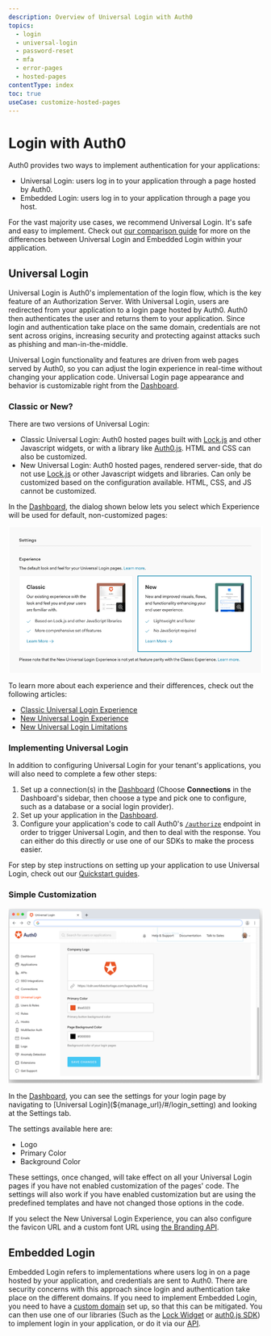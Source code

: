 ```yaml
---
description: Overview of Universal Login with Auth0
topics:
  - login
  - universal-login
  - password-reset
  - mfa
  - error-pages
  - hosted-pages
contentType: index
toc: true
useCase: customize-hosted-pages
---
```

# Login with Auth0

Auth0 provides two ways to implement authentication for your applications: 

* Universal Login: users log in to your application through a page hosted by Auth0.
* Embedded Login: users log in to your application through a page you host.

For the vast majority use cases, we recommend Universal Login. It's safe and easy to implement. Check out [our comparison guide](/guides/login/universal-vs-embedded) for more on the differences between Universal Login and Embedded Login within your application.

## Universal Login

Universal Login is Auth0's implementation of the login flow, which is the key feature of an Authorization Server. With Universal Login, users are redirected from your application to a login page hosted by Auth0. Auth0 then authenticates the user and returns them to your application. Since login and authentication take place on the same domain, credentials are not sent across origins, increasing security and protecting against attacks such as phishing and man-in-the-middle.

Universal Login functionality and features are driven from web pages served by Auth0, so you can adjust the login experience in real-time without changing your application code. Universal Login page appearance and behavior is customizable right from the [Dashboard](${manage_url}).

### Classic or New?

There are two versions of Universal Login:

* Classic Universal Login: Auth0 hosted pages built with [Lock.js](/libraries/lock) and other Javascript widgets, or with a library like [Auth0.js](/libraries/auth0js). HTML and CSS can also be customized.
* New Universal Login: Auth0 hosted pages, rendered server-side, that do not use [Lock.js](/libraries/lock) or other Javascript widgets and libraries. Can only be customized based on the configuration available. HTML, CSS, and JS cannot be customized.

In the [Dashboard](${manage_url}), the dialog shown below lets you select which Experience will be used for default, non-customized pages:

![Login Page](/media/articles/universal-login/experience-picker.png)

To learn more about each experience and their differences, check out the following articles:

* [Classic Universal Login Experience](/universal-login/classic) 
* [New Universal Login Experience](/universal-login/new)
* [New Universal Login Limitations](/universal-login/new-experience-limitations)

### Implementing Universal Login

In addition to configuring Universal Login for your tenant's applications, you will also need to complete a few other steps:

1. Set up a connection(s) in the [Dashboard](${manage_url}) (Choose **Connections** in the Dashboard's sidebar, then choose a type and pick one to configure, such as a database or a social login provider). 
1. Set up your application in the [Dashboard](${manage_url}/#/applications). 
1. Configure your application's code to call Auth0's [`/authorize`](/api/authentication#login) endpoint in order to trigger Universal Login, and then to deal with the response. You can either do this directly or use one of our SDKs to make the process easier.

For step by step instructions on setting up your application to use Universal Login, check out our [Quickstart guides](/quickstarts).

### Simple Customization

![Customization Settings for Login Page](/media/articles/universal-login/settings.png)

In the [Dashboard](${manage_url}), you can see the settings for your login page by navigating to [Universal Login](${manage_url}/#/login_setting) and looking at the Settings tab.

The settings available here are:

* Logo
* Primary Color
* Background Color

These settings, once changed, will take effect on all your Universal Login pages if you have not enabled customization of the pages' code. The settings will also work if you have enabled customization but are using the predefined templates and have not changed those options in the code.

If you select the New Universal Login Experience, you can also configure the favicon URL and a custom font URL using [the Branding API](/api/management/v2#!/Branding).

## Embedded Login

Embedded Login refers to implementations where users log in on a page hosted by your application, and credentials are sent to Auth0. There are security concerns with this approach since login and authentication take place on the different domains. If you need to implement Embedded Login, you need to have a [custom domain](/custom-domains) set up, so that this can be mitigated. You can then use one of our libraries (Such as the [Lock Widget](/libraries/lock) or [auth0.js SDK](/libraries/auth0js)) to implement login in your application, or do it via our [API](/api/authentication).
